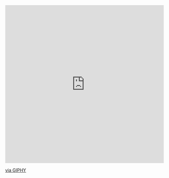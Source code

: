 <div style="width:100%;height:0;padding-bottom:100%;position:relative;"><iframe src="https://giphy.com/embed/WFZvB7VIXBgiz3oDXE" width="100%" height="100%" style="position:absolute" frameBorder="0" class="giphy-embed" allowFullScreen></iframe></div><p><a href="https://giphy.com/stickers/iykra-pc-mac-laptop-WFZvB7VIXBgiz3oDXE">via GIPHY</a></p>

